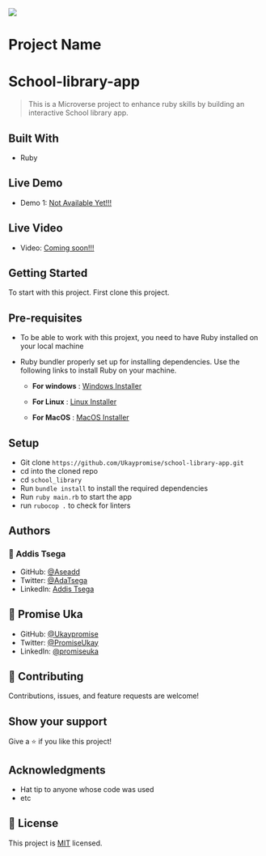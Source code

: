 ![](https://img.shields.io/badge/Microverse-blueviolet)
# Project Name
# School-library-app
>This is a Microverse project to enhance ruby skills by building an interactive School library app.

## Built With

- Ruby

## Live Demo
- Demo 1: [Not Available Yet!!!]()

## Live Video
- Video: [Coming soon!!!]()
## Getting Started

To start with this project. First clone this project. 

## Pre-requisites

- To be able to work with this projext, you need to have Ruby installed on your local machine
- Ruby bundler properly set up for installing dependencies. Use the following links to install Ruby on your machine.

  - **For windows** : [Windows Installer](https://rubyinstaller.org/)

  - **For Linux** : [Linux Installer](https://www.ruby-lang.org/en/documentation/installation/)

  - **For MacOS** : [MacOS Installer](https://www.ruby-lang.org/en/documentation/installation/)

## Setup

- Git clone `https://github.com/Ukaypromise/school-library-app.git`
- cd into the cloned repo
- cd `school_library`
- Run `bundle install` to install the required dependencies
- Run `ruby main.rb` to start the app
- run `rubocop .` to check for linters

## Authors

### 👤 Addis Tsega

- GitHub: [@Aseadd](https://github.com/Aseadd)
- Twitter: [@AdaTsega](https://twitter.com/AdaTsega)
- LinkedIn: [Addis Tsega](https://www.linkedin.com/in/addis-tsega/)

## 👤  Promise Uka 

- GitHub: [@Ukaypromise](https://github.com/Ukaypromise)
- Twitter: [@PromiseUkay](https://twitter.com/PromiseUkay)
- LinkedIn: [@promiseuka](https://www.linkedin.com/in/promiseuka/)

## 🤝 Contributing

Contributions, issues, and feature requests are welcome!

## Show your support

Give a ⭐️ if you like this project!

## Acknowledgments

- Hat tip to anyone whose code was used
- etc


## 📝 License

This project is [MIT](./LICENSE) licensed.
